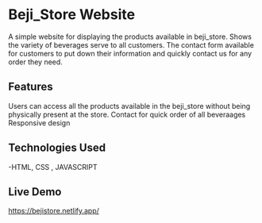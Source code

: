 # Beji_Store Website
A simple website for displaying the products available in beji_store. Shows the variety of beverages serve to all customers. The contact form available for customers to put down their information and quickly contact us for any order they need.

## Features
Users can access all the products available in the beji_store without being physically present at the store.
Contact for quick order of all beveraages
Responsive design

## Technologies Used
-HTML, CSS , JAVASCRIPT

## Live Demo
https://bejistore.netlify.app/
